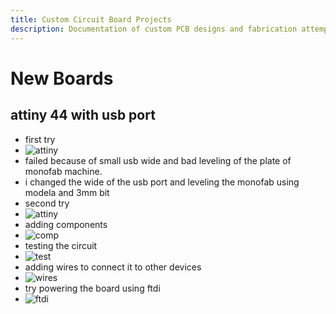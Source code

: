 ```yaml
---
title: Custom Circuit Board Projects
description: Documentation of custom PCB designs and fabrication attempts, including ATtiny44 USB board
---
```


# New Boards

## attiny 44 with usb port

- first try
- ![attiny](../../../../assets/docs/challenges/attiny44-usb.JPG)
- failed because of small usb wide and bad leveling of the plate of monofab machine.
- i changed the wide of the usb port and leveling the monofab using modela and 3mm bit
- second try
- ![attiny](../../../../assets/docs/challenges/attiny44-usb2.JPG)
- adding components
- ![comp](../../../../assets/docs/challenges/usb-components.JPG)
- testing the circuit
- ![test](../../../../assets/docs/challenges/usb-test.JPG)
- adding wires to connect it to other devices
- ![wires](../../../../assets/docs/challenges/usb-wires.JPG)
- try powering the board using ftdi
- ![ftdi](../../../../assets/docs/challenges/usb-ftdi.JPG)
